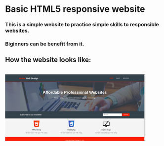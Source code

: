 # Basic HTML5 responsive website

<h3>This is a simple website to practice simple skills to responsible websites.</h3>
<h3>Biginners can be benefit from it.</h3>

## How the website looks like:
</br>
<img src="./img/website.png" width="90%">